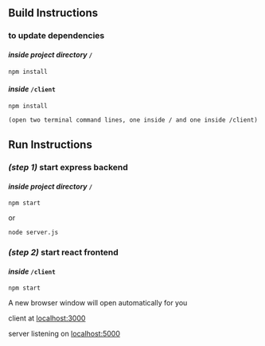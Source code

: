 ## Build Instructions
### to update dependencies

#### _inside project directory_ `/`
```
npm install
```

#### _inside_ `/client`
```
npm install
```


```diff
(open two terminal command lines, one inside / and one inside /client)
```


## Run Instructions
### _(step 1)_ start express backend

#### _inside project directory_ `/`
```
npm start
```
or
```
node server.js
```


### _(step 2)_ start react frontend

#### _inside_ `/client`
```
npm start
```


A new browser window will open automatically for you

client at [localhost:3000](http://localhost:3000)

server listening on [localhost:5000](http://localhost:5000)
